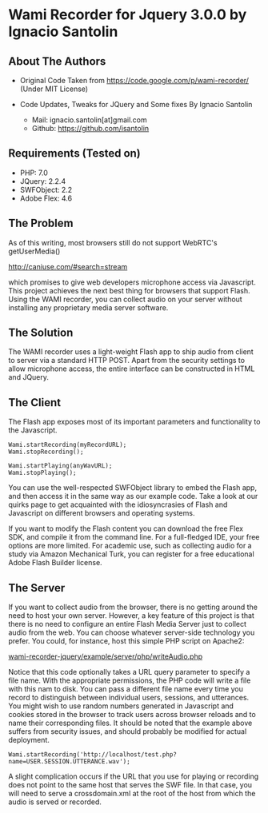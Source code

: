 Wami Recorder for Jquery 3.0.0 by Ignacio Santolin
================================================

About The Authors
-----------------
* Original Code Taken from https://code.google.com/p/wami-recorder/ (Under MIT License)

* Code Updates, Tweaks for JQuery and Some fixes By Ignacio Santolin
	- Mail: ignacio.santolin[at]gmail.com
	- Github: https://github.com/isantolin

Requirements (Tested on)
-----------------
- PHP: 7.0
- JQuery: 2.2.4
- SWFObject: 2.2
- Adobe Flex: 4.6

The Problem
-----------
As of this writing, most browsers still do not support WebRTC's getUserMedia()

http://caniuse.com/#search=stream

which promises to give web developers microphone access via Javascript. This project achieves the next best thing for browsers that support Flash. Using the WAMI recorder, you can collect audio on your server without installing any proprietary media server software.

The Solution
------------
The WAMI recorder uses a light-weight Flash app to ship audio from client to server via a standard HTTP POST. Apart from the security settings to allow microphone access, the entire interface can be constructed in HTML and JQuery.

The Client
----------
The Flash app exposes most of its important parameters and functionality to the Javascript.

```
Wami.startRecording(myRecordURL);
Wami.stopRecording();

Wami.startPlaying(anyWavURL);
Wami.stopPlaying();
```

You can use the well-respected SWFObject library to embed the Flash app, and then access it in the same way as our example code. Take a look at our quirks page to get acquainted with the idiosyncrasies of Flash and Javascript on different browsers and operating systems.

If you want to modify the Flash content you can download the free Flex SDK, and compile it from the command line. For a full-fledged IDE, your free options are more limited. For academic use, such as collecting audio for a study via Amazon Mechanical Turk, you can register for a free educational Adobe Flash Builder license.


The Server
----------
If you want to collect audio from the browser, there is no getting around the need to host your own server. However, a key feature of this project is that there is no need to configure an entire Flash Media Server just to collect audio from the web. You can choose whatever server-side technology you prefer. You could, for instance, host this simple PHP script on Apache2:

[wami-recorder-jquery/example/server/php/writeAudio.php](wami-recorder-jquery/example/server/php/writeAudio.php)

Notice that this code optionally takes a URL query parameter to specify a file name. With the appropriate permissions, the PHP code will write a file with this nam to disk. You can pass a different file name every time you record to distinguish between individual users, sessions, and utterances. You might wish to use random numbers generated in Javascript and cookies stored in the browser to track users across browser reloads and to name their corresponding files. It should be noted that the example above suffers from security issues, and should probably be modified for actual deployment.

```
Wami.startRecording('http://localhost/test.php?name=USER.SESSION.UTTERANCE.wav');
```

A slight complication occurs if the URL that you use for playing or recording does not point to the same host that serves the SWF file. In that case, you will need to serve a crossdomain.xml at the root of the host from which the audio is served or recorded.
